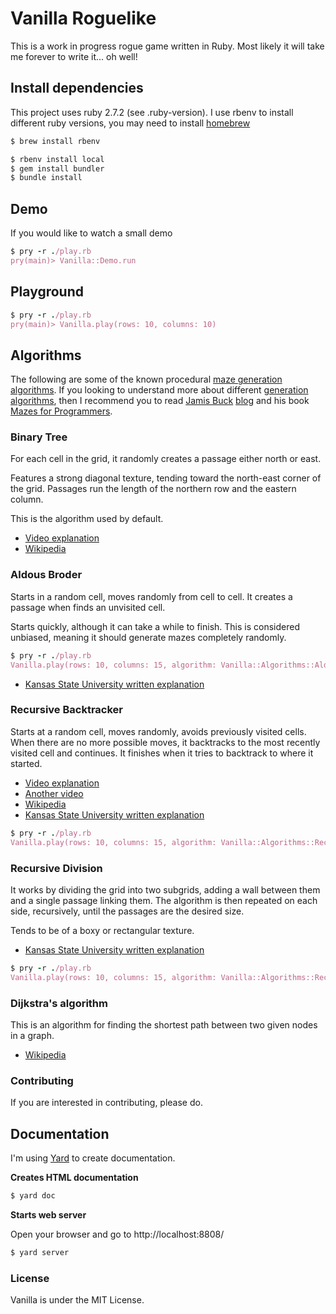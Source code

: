 # Vanilla Roguelike

This is a work in progress rogue game written in Ruby.
Most likely it will take me forever to write it... oh well!

## Install dependencies

This project uses ruby 2.7.2 (see .ruby-version).
I use rbenv to install different ruby versions, you may need to install [homebrew](https://brew.sh)


```bash
$ brew install rbenv

$ rbenv install local
$ gem install bundler
$ bundle install
```


## Demo

If you would like to watch a small demo


```ruby
$ pry -r ./play.rb
pry(main)> Vanilla::Demo.run

```

## Playground

```ruby
$ pry -r ./play.rb
pry(main)> Vanilla.play(rows: 10, columns: 10)

```

## Algorithms

The following are some of the known procedural [maze generation algorithms](https://en.wikipedia.org/wiki/Maze_generation_algorithm).
If you looking to understand more about different [generation algorithms](https://en.wikipedia.org/wiki/Talk%3AMaze_generation_algorithm), then I recommend you to read [Jamis Buck](https://medium.com/@jamis) [blog](http://weblog.jamisbuck.org/2011/2/7/maze-generation-algorithm-recap) and his book [Mazes for Programmers](https://pragprog.com/titles/jbmaze/mazes-for-programmers/).

### Binary Tree

For each cell in the grid, it randomly creates a passage either north or east.

Features a strong diagonal texture, tending toward the north-east corner of the grid.
Passages run the length of the northern row and the eastern column.

This is the algorithm used by default.

- [Video explanation](https://www.youtube.com/watch?v=oSWTXtMglKE)
- [Wikipedia](https://en.wikipedia.org/wiki/Binary_space_partitioning)

### Aldous Broder

Starts in a random cell, moves randomly from cell to cell.
It creates a passage when finds an unvisited cell.

Starts quickly, although it can take a while to finish.
This is considered unbiased, meaning it should generate mazes completely randomly.

```ruby
$ pry -r ./play.rb
Vanilla.play(rows: 10, columns: 15, algorithm: Vanilla::Algorithms::AldousBroder)
```

- [Kansas State University written explanation](https://people.cs.ksu.edu//~ashley78/wiki.ashleycoleman.me/index.php/Aldous-Broder_Algorithm.html)

### Recursive Backtracker

Starts at a random cell, moves randomly, avoids previously visited cells.
When there are no more possible moves, it backtracks to the most recently visited cell and continues.
It finishes when it tries to backtrack to where it started.

- [Video explanation](https://youtu.be/elMXlO28Q1U?t=9)
- [Another video](https://www.youtube.com/watch?v=gBC_Fd8EE8A)
- [Wikipedia](https://en.wikipedia.org/wiki/Backtracking)
- [Kansas State University written explanation](https://people.cs.ksu.edu//~ashley78/wiki.ashleycoleman.me/index.php/Recursive_Backtracker.html)

```ruby
$ pry -r ./play.rb
Vanilla.play(rows: 10, columns: 15, algorithm: Vanilla::Algorithms::RecursiveBacktracker)
```

### Recursive Division

It works by dividing the grid into two subgrids, adding a wall between them and a single passage linking them.
The algorithm is then repeated on each side, recursively, until the passages are the desired size.

Tends to be of a boxy or rectangular texture.

- [Kansas State University written explanation](https://people.cs.ksu.edu//~ashley78/wiki.ashleycoleman.me/index.php/Recursive_Division.html)

```ruby
$ pry -r ./play.rb
Vanilla.play(rows: 10, columns: 15, algorithm: Vanilla::Algorithms::RecursiveDivision)
```

### Dijkstra's algorithm

This is an algorithm for finding the shortest path between two given nodes in a graph.

- [Wikipedia](https://en.wikipedia.org/wiki/Dijkstra%27s_algorithm)

### Contributing

If you are interested in contributing, please do.

## Documentation

I'm using [Yard](https://rubydoc.info/gems/yard/0.9.26/file/README.md) to create documentation.

**Creates HTML documentation**

```bash
$ yard doc
```

**Starts web server**

Open your browser and go to http://localhost:8808/

```bash
$ yard server
```

### License

Vanilla is under the MIT License.
